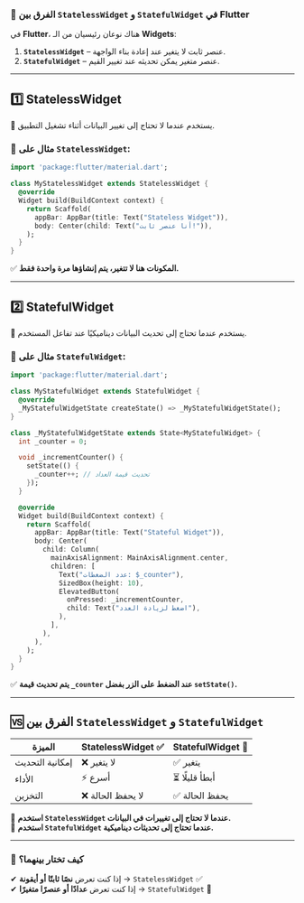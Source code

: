 
### **📌 الفرق بين `StatelessWidget` و `StatefulWidget` في Flutter**
في **Flutter**، هناك نوعان رئيسيان من الـ **Widgets**:

1. **`StatelessWidget`** – عنصر ثابت لا يتغير عند إعادة بناء الواجهة.
2. **`StatefulWidget`** – عنصر متغير يمكن تحديثه عند تغيير القيم.

---

## **1️⃣ StatelessWidget**
🔹 يستخدم عندما لا تحتاج إلى تغيير البيانات أثناء تشغيل التطبيق.

### **🔹 مثال على `StatelessWidget`:**
```dart
import 'package:flutter/material.dart';

class MyStatelessWidget extends StatelessWidget {
  @override
  Widget build(BuildContext context) {
    return Scaffold(
      appBar: AppBar(title: Text("Stateless Widget")),
      body: Center(child: Text("أنا عنصر ثابت!")),
    );
  }
}
```
✅ **المكونات هنا لا تتغير، يتم إنشاؤها مرة واحدة فقط.**

---

## **2️⃣ StatefulWidget**
🔹 يستخدم عندما تحتاج إلى تحديث البيانات ديناميكيًا عند تفاعل المستخدم.

### **🔹 مثال على `StatefulWidget`:**
```dart
import 'package:flutter/material.dart';

class MyStatefulWidget extends StatefulWidget {
  @override
  _MyStatefulWidgetState createState() => _MyStatefulWidgetState();
}

class _MyStatefulWidgetState extends State<MyStatefulWidget> {
  int _counter = 0;

  void _incrementCounter() {
    setState(() {
      _counter++; // تحديث قيمة العداد
    });
  }

  @override
  Widget build(BuildContext context) {
    return Scaffold(
      appBar: AppBar(title: Text("Stateful Widget")),
      body: Center(
        child: Column(
          mainAxisAlignment: MainAxisAlignment.center,
          children: [
            Text("عدد الضغطات: $_counter"),
            SizedBox(height: 10),
            ElevatedButton(
              onPressed: _incrementCounter,
              child: Text("اضغط لزيادة العدد"),
            ),
          ],
        ),
      ),
    );
  }
}
```
✅ **يتم تحديث قيمة `_counter` عند الضغط على الزر بفضل `setState()`.**

---

## **🆚 الفرق بين `StatelessWidget` و `StatefulWidget`**
| **الميزة**          | **StatelessWidget** ✅ | **StatefulWidget** 🔄 |
|--------------------|------------------|------------------|
| إمكانية التحديث    | ❌ لا يتغير         | ✅ يتغير |
| الأداء           | ⚡ أسرع             | ⏳ أبطأ قليلًا |
| التخزين         | ❌ لا يحفظ الحالة   | ✅ يحفظ الحالة |

🔹 **استخدم `StatelessWidget` عندما لا تحتاج إلى تغييرات في البيانات.**  
🔹 **استخدم `StatefulWidget` عندما تحتاج إلى تحديثات ديناميكية.**

---

### **📌 كيف تختار بينهما؟**
✔ إذا كنت تعرض **نصًا ثابتًا أو أيقونة** → `StatelessWidget` ✅  
✔ إذا كنت تعرض **عدادًا أو عنصرًا متغيرًا** → `StatefulWidget` 🔄  
